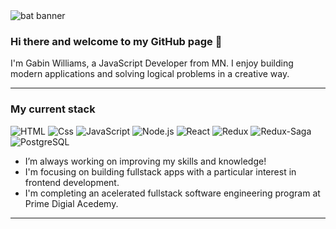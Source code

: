 <img src="https://images.unsplash.com/photo-1600480505021-e9cfb05527f1?ixid=MnwxMjA3fDB8MHxzZWFyY2h8NXx8YmF0bWFufGVufDB8fDB8fA%3D%3D&ixlib=rb-1.2.1&auto=format&fit=crop&w=900&q=60" alt=" bat banner" />

### Hi there and welcome to my GitHub page 👋

I'm Gabin Williams, a JavaScript Developer from MN. I enjoy building modern applications and solving logical problems in a creative way.

---

### My current stack

<img alt="HTML" src="https://img.shields.io/badge/HTML-E34F26?logo=html5&logoColor=white&style=for-the-badge" />  <img alt="Css" src="https://img.shields.io/badge/CSS-1572B6?logo=css3&logoColor=white&style=for-the-badge" />  <img alt="JavaScript" src="https://img.shields.io/badge/JavaScript-F7DF1E?logo=javascript&logoColor=black&style=for-the-badge" />  <img alt="Node.js" src="https://img.shields.io/badge/Node.js-339933?logo=node.js&logoColor=white&style=for-the-badge" />  <img alt="React" src="https://img.shields.io/badge/React-61DAFB?logo=react&logoColor=black&style=for-the-badge" />  <img alt="Redux" src="https://img.shields.io/badge/Redux-764ABC?logo=redux&logoColor=white&style=for-the-badge" />  <img alt="Redux-Saga" src="https://img.shields.io/badge/Redux-Saga-999999?logo=redux-saga&logoColor=white&style=for-the-badge" />  <img alt="PostgreSQL" src="https://img.shields.io/badge/PostgreSQL-336791?logo=postgresql&logoColor=white&style=for-the-badge" />

- I’m always working on improving my skills and knowledge!  
- I'm focusing on building fullstack apps with a particular interest in frontend development. 
- I'm completing an acelerated fullstack software engineering program at Prime Digial Acedemy.



---
